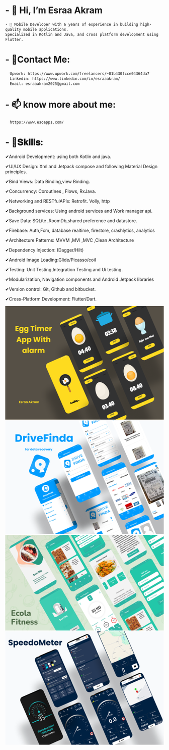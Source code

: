 # - 👋 Hi, I’m Esraa Akram
    - 💬 Mobile Developer with 6 years of experience in building high-quality mobile applications.
    Specialized in Kotlin and Java, and cross platform development using Flutter.

      
# - 👋Contact Me:
      Upwork: https://www.upwork.com/freelancers/~01b430fcce04364da7
      Linkedin: https://www.linkedin.com/in/esraaakram/
      Email: esraaakram2025@gmail.com

# -  📫 know more about me:
      https://www.esoapps.com/


# - 👋𝐒𝐤𝐢𝐥𝐥𝐬:
✔Android Development: using both Kotlin and java.

✔UI/UX Design: Xml and Jetpack compose and following Material Design principles.

✔Bind Views: Data Binding,view Binding.

✔Concurrency: CoroutInes , Flows, RxJava.

✔Networking and RESTfulAPIs: Retrofit. Volly, http

✔Background services: Using android services and Work manager api. 

✔Save Data: SQLite ,RoomDb,shared preference and datastore.

✔Firebase: Auth,Fcm, database realtime, firestore, crashlytics, analytics

✔Architecture Patterns: MVVM ,MVI ,MVC ,Clean Architecture 

✔Dependency Injection: (Dagger/Hilt)

✔Android Image Loading:Glide/Picasso/coil 

✔Testing: Unit Testing,Integration Testing and Ui testing.

✔Modularization, Navigation components and Android Jetpack libraries

✔Version control: Git, Github and bitbucket.

✔Cross-Platform Development: Flutter/Dart.



<img src="/image_original.png" alt="Alt text">  

<img src="/image_original2.png" alt="Alt text">  

<img src="/image_original3.png" alt="Alt text">  


<img src="/image_original4.png" alt="Alt text">  

<!--<img src="/designs_1.jpg" alt="Alt text">     -->
  
      

<!-- <p float="left">
  <img src="/eco_1.jpg " alt="Alt text"   width="120" height="250">   
  <img src="/eco_2.jpg " alt="Alt text"   width="120" height="250">   
  <img src="/eco_3.jpg " alt="Alt text"   width="120" height="250">   
</p>
 -->
      

      

<!-- - 🌱 I’m currently learning ...
- 💞️ I’m looking to collaborate on ...
- 📫 How to reach me ... -->

<!---
EsraaAkram/EsraaAkram is a ✨ special ✨ repository because its `README.md` (this file) appears on your GitHub profile.
You can click the Preview link to take a look at your changes.
--->

<!-- [![Esraa Akram's GitHub stats](https://github-readme-stats.vercel.app/api?username=EsraaAkram&count_private=true&show_icons=true&theme=radical)](https://github.com/EsraaAkram/github-readme-stats) -->



